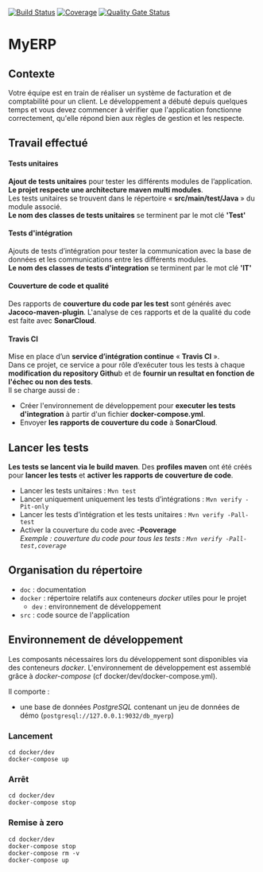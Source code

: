 [![Build Status](https://travis-ci.org/Valaragen/P9-comptabilite.svg?branch=master)](https://travis-ci.org/Valaragen/P9-comptabilite) [![Coverage](https://sonarcloud.io/api/project_badges/measure?project=Valaragen_P9-comptabilite&metric=coverage)](https://sonarcloud.io/dashboard?id=Valaragen_P9-comptabilite) [![Quality Gate Status](https://sonarcloud.io/api/project_badges/measure?project=Valaragen_P9-comptabilite&metric=alert_status)](https://sonarcloud.io/dashboard?id=Valaragen_P9-comptabilite)
# MyERP
## Contexte
Votre équipe est en train de réaliser un système de facturation et de comptabilité pour un client. 
Le développement a débuté depuis quelques temps et vous devez commencer à vérifier que l'application fonctionne correctement, qu'elle répond bien aux règles de gestion et les respecte.

## Travail effectué
#### Tests unitaires
**Ajout de tests unitaires** pour tester les différents modules de l’application. 
**Le projet respecte une architecture maven multi modules**.  
Les tests unitaires se trouvent dans le répertoire « **src/main/test/Java** » du module associé.  
**Le nom des classes de tests unitaires** se terminent par le mot clé **'Test'**
 
#### Tests d'intégration
Ajouts de tests d’intégration pour tester la communication avec la base de données et les communications entre les différents modules.  
**Le nom des classes de tests d'integration** se terminent par le mot clé **'IT'**

#### Couverture de code et qualité
Des rapports de **couverture du code par les test** sont générés avec **Jacoco-maven-plugin**. L'analyse de ces rapports et de la qualité du code est faite avec **SonarCloud**.

#### Travis CI 
Mise en place d’un **service d’intégration continue** « **Travis CI** ».  
Dans ce projet, ce service a pour rôle d’exécuter tous les tests à chaque **modification du repository Githu**b et de **fournir un resultat en fonction de l'échec ou non des tests**.  
Il se charge aussi de :
 - Créer l'environnement de développement pour **executer les tests d'integration** à partir d'un fichier **docker-compose.yml**.  
 - Envoyer **les rapports de couverture du code** à **SonarCloud**. 
 
## Lancer les tests

**Les tests se lancent via le build maven**. Des **profiles maven** ont été créés pour **lancer les tests** et **activer les rapports de couverture de code**.
 - Lancer les tests unitaires : `Mvn test`  
 - Lancer uniquement uniquement les tests d’intégrations : `Mvn verify -Pit-only`  
 - Lancer les tests d’intégration et les tests unitaires : `Mvn verify -Pall-test`
 - Activer la couverture du code avec **-Pcoverage**  
_Exemple : couverture du code pour tous les tests : `Mvn verify -Pall-test,coverage`_

## Organisation du répertoire

*   `doc` : documentation
*   `docker` : répertoire relatifs aux conteneurs _docker_ utiles pour le projet
    *   `dev` : environnement de développement
*   `src` : code source de l'application


## Environnement de développement

Les composants nécessaires lors du développement sont disponibles via des conteneurs _docker_.
L'environnement de développement est assemblé grâce à _docker-compose_
(cf docker/dev/docker-compose.yml).

Il comporte :

*   une base de données _PostgreSQL_ contenant un jeu de données de démo (`postgresql://127.0.0.1:9032/db_myerp`)

### Lancement

    cd docker/dev
    docker-compose up


### Arrêt

    cd docker/dev
    docker-compose stop


### Remise à zero

    cd docker/dev
    docker-compose stop
    docker-compose rm -v
    docker-compose up
